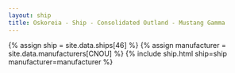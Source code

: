 ```yaml
---
layout: ship
title: Oskoreia - Ship - Consolidated Outland - Mustang Gamma
---
```

{% assign ship = site.data.ships[46] %}
{% assign manufacturer = site.data.manufacturers[CNOU] %}
{% include ship.html ship=ship manufacturer=manufacturer %}

